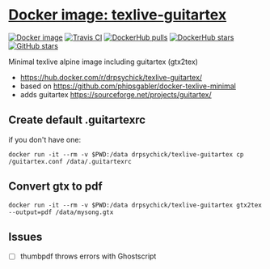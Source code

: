 # [Docker image: texlive-guitartex](https://hub.docker.com/r/drpsychick/texlive-guitartex/)

[![Docker image](https://img.shields.io/docker/image-size/drpsychick/texlive-guitartex?sort=date)](https://hub.docker.com/r/drpsychick/texlive-guitartex/tags)
[![Travis CI](https://img.shields.io/travis/com/SickHub/docker-texlive-guitartex)](https://travis-ci.com/github/SickHub/docker-texlive-guitartex)
[![DockerHub pulls](https://img.shields.io/docker/pulls/drpsychick/texlive-guitartex.svg)](https://hub.docker.com/r/drpsychick/texlive-guitartex/)
[![DockerHub stars](https://img.shields.io/docker/stars/drpsychick/texlive-guitartex.svg)](https://hub.docker.com/r/drpsychick/texlive-guitartex/)
[![GitHub stars](https://img.shields.io/github/stars/SickHub/docker-texlive-guitartex.svg)](https://github.com/SickHub/docker-texlive-guitartex)

Minimal texlive alpine image including guitartex (gtx2tex)

* https://hub.docker.com/r/drpsychick/texlive-guitartex/
* based on https://github.com/phipsgabler/docker-texlive-minimal
* adds guitartex https://sourceforge.net/projects/guitartex/

## Create default .guitartexrc
if you don't have one:

`docker run -it --rm -v $PWD:/data drpsychick/texlive-guitartex cp /guitartex.conf /data/.guitartexrc`

## Convert gtx to pdf
`docker run -it --rm -v $PWD:/data drpsychick/texlive-guitartex gtx2tex --output=pdf /data/mysong.gtx`

## Issues
* [ ] thumbpdf throws errors with Ghostscript
